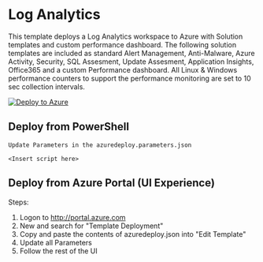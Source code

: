 # Log Analytics

This template deploys a Log Analytics workspace to Azure with Solution templates and custom performance dashboard. The following solution templates are included as standard Alert Management, Anti-Malware, Azure Activity, Security, SQL Assesment, Update Assesment, Application Insights, Office365 and a custom Performance dashboard. All Linux & Windows performance counters to support the performance monitoring are set to 10 sec collection intervals.

[![Deploy to Azure](http://azuredeploy.net/deploybutton.png)](https://portal.azure.com/#create/Microsoft.Template/uri/https%3A%2F%2Fraw.githubusercontent.com%2FCloudDirect%2FARMLab%2Fmaster%2Ftemplates%2Floganalytics%2Fazuredeploy.json)


## Deploy from PowerShell

	Update Parameters in the azuredeploy.parameters.json
	
	<Insert script here>


## Deploy from Azure Portal (UI Experience)

Steps:
1.  Logon to http://portal.azure.com
2.  New and search for "Template Deployment"
3.  Copy and paste the contents of azuredeploy.json into "Edit Template"
4.  Update all Parameters
5.  Follow the rest of the UI
